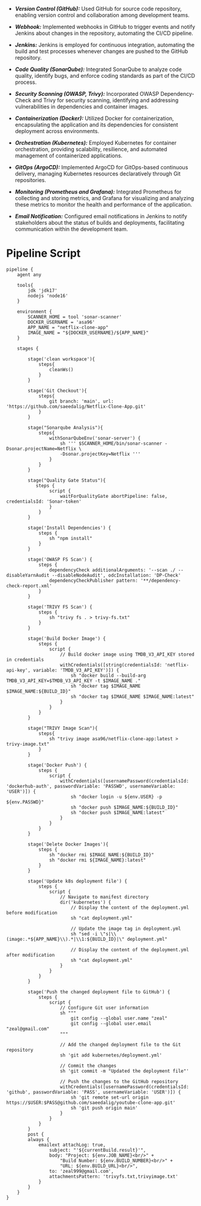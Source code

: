 

- ***Version Control (GitHub):*** Used GitHub for source code repository, enabling version control and collaboration among development teams.

- ***Webhook:*** Implemented webhooks in GitHub to trigger events and notify Jenkins about changes in the repository, automating the CI/CD pipeline.

- ***Jenkins:*** Jenkins is employed for continuous integration, automating the build and test processes whenever changes are pushed to the GitHub repository.

- ***Code Quality (SonarQube):*** Integrated SonarQube to analyze code quality, identify bugs, and enforce coding standards as part of the CI/CD process.

- ***Security Scanning (OWASP, Trivy):*** Incorporated OWASP Dependency-Check and Trivy for security scanning, identifying and addressing vulnerabilities in dependencies and container images.

- ***Containerization (Docker):*** Utilized Docker for containerization, encapsulating the application and its dependencies for consistent deployment across environments.

- ***Orchestration (Kubernetes):*** Employed Kubernetes for container orchestration, providing scalability, resilience, and automated management of containerized applications.

- ***GitOps (ArgoCD):*** Implemented ArgoCD for GitOps-based continuous delivery, managing Kubernetes resources declaratively through Git repositories.

- ***Monitoring (Prometheus and Grafana):*** Integrated Prometheus for collecting and storing metrics, and Grafana for visualizing and analyzing these metrics to monitor the health and performance of the application.

- ***Email Notification:*** Configured email notifications in Jenkins to notify stakeholders about the status of builds and deployments, facilitating communication within the development team.



# Pipeline Script

```
pipeline {
    agent any

    tools{
        jdk 'jdk17'
        nodejs 'node16'
    }

    environment {
        SCANNER_HOME = tool 'sonar-scanner'
        DOCKER_USERNAME = 'asa96'
        APP_NAME = "netflix-clone-app"
        IMAGE_NAME = "${DOCKER_USERNAME}/${APP_NAME}"
    }
    
    stages {

        stage('clean workspace'){
            steps{
                cleanWs()
            }
        }
		
        stage('Git Checkout'){
            steps{
                git branch: 'main', url: 'https://github.com/saeedalig/Netflix-Clone-App.git'
            }
        }
		
		stage("Sonarqube Analysis"){
            steps{
                withSonarQubeEnv('sonar-server') {
                    sh ''' $SCANNER_HOME/bin/sonar-scanner -Dsonar.projectName=Netflix \
                    -Dsonar.projectKey=Netflix '''
                }
            }
        }
		
        stage("Quality Gate Status"){
           steps {
                script {
                    waitForQualityGate abortPipeline: false, credentialsId: 'Sonar-token' 
                }
            } 
        }
		
        stage('Install Dependencies') {
            steps {
                sh "npm install"
            }
        }
		
        stage('OWASP FS Scan') {
            steps {
                dependencyCheck additionalArguments: '--scan ./ --disableYarnAudit --disableNodeAudit', odcInstallation: 'DP-Check'
                dependencyCheckPublisher pattern: '**/dependency-check-report.xml'
            }
        }
		
        stage('TRIVY FS Scan') {
            steps {
                sh "trivy fs . > trivy-fs.txt"
            }
        }

        stage('Build Docker Image') {
            steps {
                script {
                    // Build docker image using TMDB_V3_API_KEY stored in credentials
                    withCredentials([string(credentialsId: 'netflix-api-key', variable: 'TMDB_V3_API_KEY')]) {
                        sh "docker build --build-arg TMDB_V3_API_KEY=$TMDB_V3_API_KEY -t $IMAGE_NAME ."
                        sh "docker tag $IMAGE_NAME $IMAGE_NAME:${BUILD_ID}"
                        sh "docker tag $IMAGE_NAME $IMAGE_NAME:latest"
                    }
                }
            }
        }
		
		stage("TRIVY Image Scan"){
            steps{
                sh "trivy image asa96/netflix-clone-app:latest > trivy-image.txt"
            }
        }
		
        stage('Docker Push') {
            steps {
                script {
                    withCredentials([usernamePassword(credentialsId: 'dockerhub-auth', passwordVariable: 'PASSWD', usernameVariable: 'USER')]) {
                        sh "docker login -u ${env.USER} -p ${env.PASSWD}"
                        sh "docker push $IMAGE_NAME:${BUILD_ID}"
                        sh "docker push $IMAGE_NAME:latest"
                    }
                }
            }
        }
		
		stage('Delete Docker Images'){
            steps {
                sh "docker rmi $IMAGE_NAME:${BUILD_ID}"
                sh "docker rmi ${IMAGE_NAME}:latest"
            }
        }
		
		stage('Update k8s deployment file') {
			steps {
				script {
					// Navigate to manifest directory
					dir('kubernetes') {
						// Display the content of the deployment.yml before modification
						sh "cat deployment.yml"

						// Update the image tag in deployment.yml
						sh "sed -i \"s|\\(image:.*${APP_NAME}\\).*|\\1:${BUILD_ID}|\" deployment.yml"

						// Display the content of the deployment.yml after modification
						sh "cat deployment.yml"
					}
				}
			}
		}
		
		stage('Push the changed deployment file to GitHub') {
			steps {
				script {
					// Configure Git user information
					sh """
						git config --global user.name "zeal"
						git config --global user.email "zeal@gmail.com"
					"""

					// Add the changed deployment file to the Git repository
					sh 'git add kubernetes/deployment.yml'

					// Commit the changes
					sh 'git commit -m "Updated the deployment file"'

					// Push the changes to the GitHub repository
					withCredentials([usernamePassword(credentialsId: 'github', passwordVariable: 'PASS', usernameVariable: 'USER')]) {
						sh 'git remote set-url origin https://$USER:$PASS@github.com/saeedalig/youtube-clone-app.git'
						sh 'git push origin main'
					}
				}
			}
		}
		post {
		always {
			emailext attachLog: true,
				subject: "'${currentBuild.result}'",
				body: "Project: ${env.JOB_NAME}<br/>" +
					"Build Number: ${env.BUILD_NUMBER}<br/>" +
					"URL: ${env.BUILD_URL}<br/>",
				to: 'zeal999@gmail.com',
				attachmentsPattern: 'trivyfs.txt,trivyimage.txt'
			}
		}
	}
}
```
